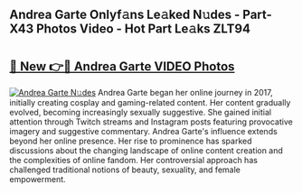 ## Andrea Garte Onlyf𝚊ns Le𝚊ked N𝚞des - Part-X43 Photos Video - Hot Part Le𝚊ks ZLT94

# <h2><a href="http://ab17557.deff.icu/?id=Andrea+Garte">🔗 New 👉🔴 Andrea Garte VIDEO Photos</a></h2>

[![Andrea Garte N𝚞des](https://i.imgur.com/rIISA9y.gif)](http://ab17557.deff.icu/?id=Andrea+Garte)
Andrea Garte began her online journey in 2017, initially creating cosplay and gaming-related content. Her content gradually evolved, becoming increasingly sexually suggestive. She gained initial attention through Twitch streams and Instagram posts featuring provocative imagery and suggestive commentary. Andrea Garte's influence extends beyond her online presence. Her rise to prominence has sparked discussions about the changing landscape of online content creation and the complexities of online fandom. Her controversial approach has challenged traditional notions of beauty, sexuality, and female empowerment.
